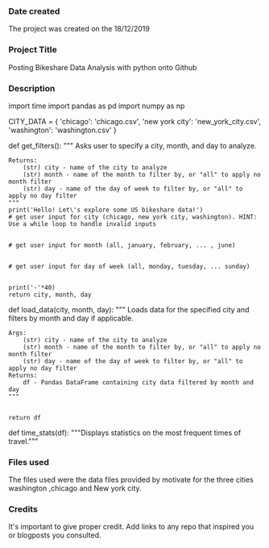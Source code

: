 ### Date created
The project was created on the 18/12/2019

### Project Title
Posting Bikeshare Data Analysis with python onto Github

### Description
import time
import pandas as pd
import numpy as np

CITY_DATA = { 'chicago': 'chicago.csv',
              'new york city': 'new_york_city.csv',
              'washington': 'washington.csv' }

def get_filters():
    """
    Asks user to specify a city, month, and day to analyze.

    Returns:
        (str) city - name of the city to analyze
        (str) month - name of the month to filter by, or "all" to apply no month filter
        (str) day - name of the day of week to filter by, or "all" to apply no day filter
    """
    print('Hello! Let\'s explore some US bikeshare data!')
    # get user input for city (chicago, new york city, washington). HINT: Use a while loop to handle invalid inputs


    # get user input for month (all, january, february, ... , june)


    # get user input for day of week (all, monday, tuesday, ... sunday)


    print('-'*40)
    return city, month, day


def load_data(city, month, day):
    """
    Loads data for the specified city and filters by month and day if applicable.

    Args:
        (str) city - name of the city to analyze
        (str) month - name of the month to filter by, or "all" to apply no month filter
        (str) day - name of the day of week to filter by, or "all" to apply no day filter
    Returns:
        df - Pandas DataFrame containing city data filtered by month and day
    """


    return df


def time_stats(df):
    """Displays statistics on the most frequent times of travel."""


### Files used
The files used were the data files provided by motivate for the three cities washington ,chicago and New york city.

### Credits
It's important to give proper credit. Add links to any repo that inspired you or blogposts you consulted.

